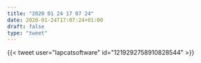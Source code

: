 ```yaml
---
title: "2020 01 24 17 07 24"
date: 2020-01-24T17:07:24+01:00
draft: false
type: "tweet"
---
```


{{< tweet user="lapcatsoftware" id="1219292758910828544" >}}
